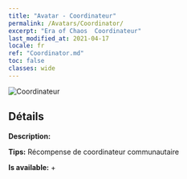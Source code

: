 ```yaml
---
title: "Avatar - Coordinateur"
permalink: /Avatars/Coordinator/
excerpt: "Era of Chaos  Coordinateur"
last_modified_at: 2021-04-17
locale: fr
ref: "Coordinator.md"
toc: false
classes: wide
---
```

 ![Coordinateur](/images/a/avatarFrame_15.png)

## Détails

 **Description:**  

 **Tips:** Récompense de coordinateur communautaire 

 **Is available:**  + 

